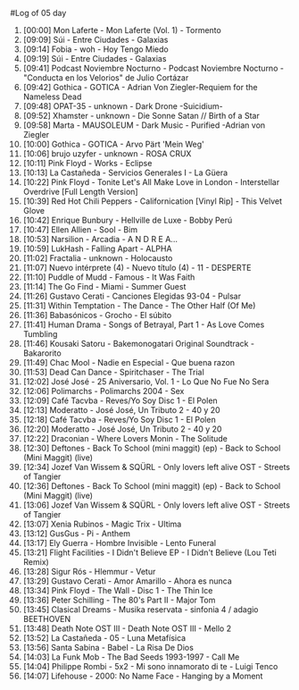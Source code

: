 #Log of 05 day

1. [00:00] Mon Laferte - Mon Laferte (Vol. 1) - Tormento
1. [09:09] Súi - Entre Ciudades - Galaxias
1. [09:14] Fobia - woh - Hoy Tengo Miedo
1. [09:19] Súi - Entre Ciudades - Galaxias
1. [09:41] Podcast Noviembre Nocturno - Podcast Noviembre Nocturno - "Conducta en los Velorios" de Julio Cortázar
1. [09:42] Gothica - GOTICA - Adrian Von Ziegler-Requiem for the Nameless Dead
1. [09:48] OPAT-35 - unknown - Dark Drone -Suicidium-
1. [09:52] Xhamster - unknown - Die Sonne Satan // Birth of a Star
1. [09:58] Marta - MAUSOLEUM - Dark Music - Purified -Adrian von Ziegler
1. [10:00] Gothica - GOTICA - Arvo Pärt 'Mein Weg'
1. [10:06] brujo uzyfer - unknown - ROSA CRUX
1. [10:11] Pink Floyd - Works - Eclipse
1. [10:13] La Castañeda - Servicios Generales I - La Güera
1. [10:22] Pink Floyd - Tonite Let's All Make Love in London - Interstellar Overdrive [Full Length Version]
1. [10:39] Red Hot Chili Peppers - Californication [Vinyl Rip] - This Velvet Glove
1. [10:42] Enrique Bunbury - Hellville de Luxe - Bobby Perú
1. [10:47] Ellen Allien - Sool - Bim
1. [10:53] Narsilion - Arcadia - A N D R E A...
1. [10:59] LukHash - Falling Apart - ALPHA
1. [11:02] Fractalia - unknown - Holocausto
1. [11:07] Nuevo intérprete (4) - Nuevo título (4) - 11 - DESPERTE
1. [11:10] Puddle of Mudd - Famous - It Was Faith
1. [11:14] The Go Find - Miami - Summer Guest
1. [11:26] Gustavo Cerati - Canciones Elegidas 93-04 - Pulsar
1. [11:31] Within Temptation - The Dance - The Other Half (Of Me)
1. [11:36] Babasónicos - Grocho - El súbito
1. [11:41] Human Drama - Songs of Betrayal, Part 1 - As Love Comes Tumbling
1. [11:46] Kousaki Satoru - Bakemonogatari Original Soundtrack - Bakarorito
1. [11:49] Chac Mool - Nadie en Especial - Que buena razon
1. [11:53] Dead Can Dance - Spiritchaser - The Trial
1. [12:02] José José - 25 Aniversario, Vol. 1 - Lo Que No Fue No Sera
1. [12:06] Polimarchs - Polimarchs 2004 - Sex
1. [12:09] Café Tacvba - Reves/Yo Soy Disc 1 - El Polen
1. [12:13] Moderatto - José José, Un Tributo 2 - 40 y 20
1. [12:18] Café Tacvba - Reves/Yo Soy Disc 1 - El Polen
1. [12:20] Moderatto - José José, Un Tributo 2 - 40 y 20
1. [12:22] Draconian - Where Lovers Monin - The Solitude
1. [12:30] Deftones - Back To School (mini maggit) (ep) - Back to School (Mini Maggit) (live)
1. [12:34] Jozef Van Wissem & SQÜRL - Only lovers left alive OST - Streets of Tangier
1. [12:36] Deftones - Back To School (mini maggit) (ep) - Back to School (Mini Maggit) (live)
1. [13:06] Jozef Van Wissem & SQÜRL - Only lovers left alive OST - Streets of Tangier
1. [13:07] Xenia Rubinos - Magic Trix - Ultima
1. [13:12] GusGus - Pi - Anthem
1. [13:17] Ely Guerra - Hombre Invisible - Lento Funeral
1. [13:21] Flight Facilities - I Didn't Believe EP - I Didn't Believe (Lou Teti Remix)
1. [13:28] Sigur Rós - Hlemmur - Vetur
1. [13:29] Gustavo Cerati - Amor Amarillo - Ahora es nunca
1. [13:34] Pink Floyd - The Wall - Disc 1 - The Thin Ice
1. [13:36] Peter Schilling - The 80's Part II - Major Tom
1. [13:45] Clasical Dreams - Musika reservata - sinfonia 4 / adagio BEETHOVEN
1. [13:48] Death Note OST III - Death Note OST III - Mello 2
1. [13:52] La Castañeda - 05 - Luna Metafísica
1. [13:56] Santa Sabina - Babel - La Risa De Dios
1. [14:03] La Funk Mob - The Bad Seeds 1993-1997 - Call Me
1. [14:04] Philippe Rombi - 5x2 - Mi sono innamorato di te - Luigi Tenco
1. [14:07] Lifehouse - 2000: No Name Face - Hanging by a Moment
